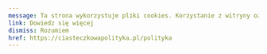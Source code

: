 ```yaml
---
message: Ta strona wykorzystuje pliki cookies. Korzystanie z witryny oznacza zgodę na ich zapis lub odczyt wg ustawień przeglądarki.
link: Dowiedz się więcej
dismiss: Rozumiem
href: https://ciasteczkowapolityka.pl/polityka
---
```

